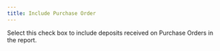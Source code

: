 ```yaml
---
title: Include Purchase Order
---
```



Select this check box to include deposits received on Purchase Orders in the  report.
